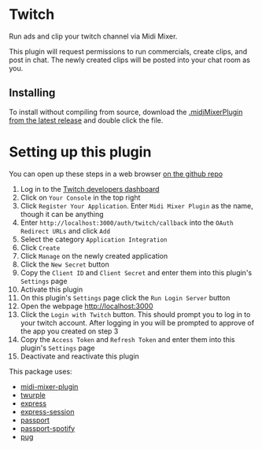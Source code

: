 # Twitch

Run ads and clip your twitch channel via Midi Mixer.

This plugin will request permissions to run commercials, create clips, and post in chat. The newly created clips will be posted into your chat room as you.

## Installing
To install without compiling from source, download the [.midiMixerPlugin from the latest release](https://github.com/Jaggernaut555/midi-mixer-twitch/releases/latest) and double click the file.

# Setting up this plugin

You can open up these steps in a web browser [on the github repo](https://github.com/Jaggernaut555/midi-mixer-twitch/blob/main/README.md#setting-up-this-plugin)

1. Log in to the [Twitch developers dashboard](https://dev.twitch.tv/)
2. Click on `Your Console` in the top right
3. Click `Register Your Application`. Enter `Midi Mixer Plugin` as the name, though it can be anything
4. Enter `http://localhost:3000/auth/twitch/callback` into the `OAuth Redirect URLs` and click `Add`
5. Select the category `Application Integration`
6. Click `Create`
7. Click `Manage` on the newly created application
8. Click the `New Secret` button
9. Copy the `Client ID` and `Client Secret` and enter them into this plugin's `Settings` page
10. Activate this plugin
11. On this plugin's `Settings` page click the `Run Login Server` button
12. Open the webpage [http://localhost:3000](http://localhost:3000)
13. Click the `Login with Twitch` button. This should prompt you to log in to your twitch account. After logging in you will be prompted to approve of the app you created on step 3
14. Copy the `Access Token` and `Refresh Token` and enter them into this plugin's `Settings` page
15. Deactivate and reactivate this plugin


This package uses:
- [midi-mixer-plugin](https://github.com/midi-mixer/midi-mixer-plugin)
- [twurple](https://github.com/twurple/twurple)
- [express](https://github.com/expressjs/express)
- [express-session](https://github.com/expressjs/session)
- [passport](https://github.com/jaredhanson/passport)
- [passport-spotify](https://github.com/JMPerez/passport-spotify)
- [pug](https://github.com/pugjs/pug)
